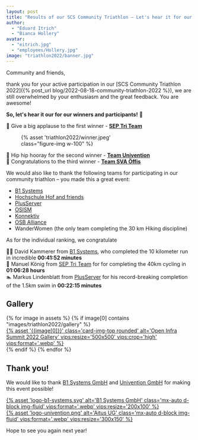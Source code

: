 ```yaml
---
layout: post
title: "Results of our SCS Community Triathlon – Let's hear it for our participants! 🎉"
author:
  - "Eduard Itrich"
  - "Bianca Hollery"
avatar:
  - "eitrich.jpg"
  - "employees/Hollery.jpg"
image: "triathlon2022/banner.jpg"
---
```


Community and friends,

thank you for your active participation in our [SCS Community Triathlon 2022]({% post_url blog/2022-08-18-community-triathlon-2022 %}),
we are still overwhelmed by your enthusiasm and the great feedback. You are awesome!

**So, let's hear it our for our winners and participants!** 🥁  

🥇 Give a big applause to the first winner - **[SEP Tri Team](https://www.sep.de/)**

<figure class="figure mx-auto d-block" style="width:50%">
    {% asset 'triathlon2022/winner.jpeg' class="figure-img w-100" %}
</figure>

🥈 Hip hip hooray for the second winner - **[Team Univention](https://www.univention.com/)**  
🥉 Congratulations to the third winner - **[Team SVA Öffis](https://sva.de/de)**  

We would also like to thank the following teams for participating in our community triathlon – you made this a great event:

- [B1 Systems](https://www.b1-systems.de/)
- [Hochschule Hof and friends](https://www.hof-university.de/)
- [PlusServer](https://www.plusserver.com/)
- [OSISM](https://osism.tech/)
- [Konnektiv](https://konnektiv.de/)
- [OSB Alliance](https://osb-alliance.de/)
- WanderWomen (the only team completing the 30 km Hiking discipline)

As for the individual ranking, we congratulate

🏃🏻‍ David Kammerer from [B1 Systems](https://www.b1-systems.de/), who completed the 10 kilometer run in incredible **00:41:52 minutes**  
🚴 Manuel König from [SEP Tri Team](https://www.sep.de/) for for completing the 40km cycling in **01:06:28 hours**  
🏊 Markus Lindenblatt from [PlusServer](https://www.plusserver.com/) for his record-breaking completion of the 1.5km swim in **00:22:15 minutes**  

## Gallery

<div class="row row-cols-1 row-cols-md-2 row-cols-lg-4 g-4 mb-4">
  {% for image in assets %}
    {% if image[0] contains "images/triathlon2022/gallery" %}
      <div>
        <a href="{% asset '{{image[0]}}' @path %}">
          {% asset '{{image[0]}}' class='card-img-top rounded' alt='Open Infra Summit 2022 Gallery' vips:resize='500x500' vips:crop='high' vips:format='.webp' %}
        </a>
      </div>
    {% endif %}
  {% endfor %}
</div>

## Thank you!

We would like to thank [B1 Systems GmbH](https://b1-systems.de/)
and [Univention GmbH](https://www.univention.de/) for making this event possible!

<div class="row align-items-center justify-content-center">
	<div class="col-5 col-md-4 col-lg-3 p-3 d-flex justify-content-center">
  	<a href="https://b1-systems.de" title="B1 Systems GmbH" target="_blank">
  		{% asset 'logo-b1-systems.svg' alt='B1 Systems GmbH' class='mx-auto d-block img-fluid' vips:format='.webp' vips:resize='200x100' %}
  	</a>
	</div>
  <div class="col-5 col-md-4 col-lg-3 p-5 d-flex justify-content-center">
  	<a href="https://univention.de/" title="Univention GmbH" target="_blank">
  		{% asset 'logo-univention.png' alt='Aitus UG' class='mx-auto d-block img-fluid' vips:format='.webp' vips:resize='300x150' %}
  	</a>
	</div>
</div>

Hope to see you again next year!

